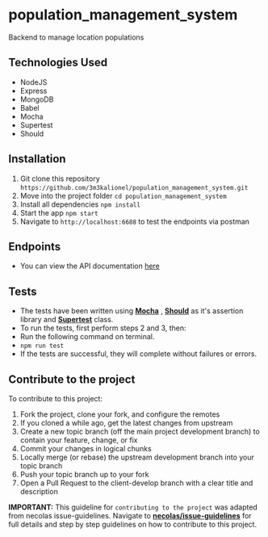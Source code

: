 # population_management_system
Backend to manage location populations

## Technologies Used
* NodeJS
* Express
* MongoDB
* Babel 
* Mocha
* Supertest
* Should

## Installation
1.  Git clone this repository `https://github.com/3m3kalionel/population_management_system.git`
2.  Move into the project folder `cd population_management_system`
3.  Install all dependencies `npm install`
4.  Start the app `npm start`
5.  Navigate to `http://localhost:6688` to test the endpoints via postman

## Endpoints
* You can view the API documentation [here](https://documenter.getpostman.com/view/1521233/SVfNu8j2?version=latest)

## Tests
*  The tests have been written using **[Mocha](https://www.npmjs.com/package/mocha)** , **[Should](https://www.npmjs.com/package/should)** as it's assertion library and **[Supertest](https://www.npmjs.com/package/supertest)** class.
*  To run the tests, first perform steps 2 and 3, then:
*  Run the following command on terminal.
  *  `npm run test`
*  If the tests are successful, they will complete without failures or errors.

## Contribute to the project
To contribute to this project:

1. Fork the project, clone your fork, and configure the remotes
2. If you cloned a while ago, get the latest changes from upstream
3. Create a new topic branch (off the main project development branch) to contain your feature, change, or fix
4. Commit your changes in logical chunks
5. Locally merge (or rebase) the upstream development branch into your topic branch
6. Push your topic branch up to your fork
7. Open a Pull Request to the client-develop branch with a clear title and description

**IMPORTANT:** This guideline for `contributing to the project` was adapted from necolas  issue-guidelines. Navigate to **[necolas/issue-guidelines](https://github.com/necolas/issue-guidelines/blob/master/CONTRIBUTING.md)** for full details and step by step guidelines on how to contribute to this project.
